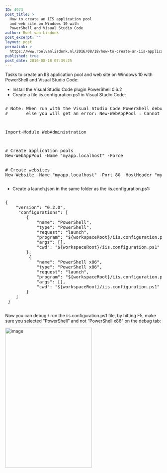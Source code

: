 ```yaml
---
ID: 4973
post_title: >
  How to create an IIS application pool
  and web site on Windows 10 with
  PowerShell and Visual Studio Code
author: Roel van Lisdonk
post_excerpt: ""
layout: post
permalink: >
  https://www.roelvanlisdonk.nl/2016/08/18/how-to-create-an-iis-application-pool-and-web-site-on-windows-10-with-powershell-and-visual-studio-code/
published: true
post_date: 2016-08-18 07:39:25
---
```

<p>Tasks to create an IIS application pool and web site on Windows 10 with PowerShell and Visual Studio Code:</p>  <ul>   <li>Install the Visual Studio Code plugin PowerShell 0.6.2</li>    <li>Create a file iis.configuration.ps1 in Visual Studio Code:</li> </ul>  <ul></ul>  <pre><p># Note: When run with the Visual Studio Code PowerShell debugger, make sure you use the &quot;x64&quot; debugger,   <br />#&#160;&#160;&#160;&#160;&#160;&#160; else you will get an error: New-WebAppPool : Cannot retrieve the dynamic parameters for the cmdlet.</p>
<p>Import-Module WebAdministration</p><p>
</p><p># Create application pools <br />New-WebAppPool -Name &quot;myapp.localhost&quot; -Force

</p><p># Create websites  <br />New-Website -Name &quot;myapp.localhost&quot; -Port 80 -HostHeader &quot;myapp.localhost&quot; -ApplicationPool &quot;myapp.localhost&quot; -PhysicalPath &quot;c:\projects\myapp\web&quot; -Force</p></pre>

<ul></ul>

<ul></ul>



<ul>
  <li>Create a launch.json in the same folder as the iis.configuration.ps1:</li>
</ul>



<ul></ul>

<pre><p>{   <br />&#160;&#160;&#160; &quot;version&quot;: &quot;0.2.0&quot;,   <br />&#160;&#160;&#160;&#160; &quot;configurations&quot;: [  <br />&#160;&#160;&#160;&#160;&#160;&#160;&#160; {   <br />&#160;&#160;&#160;&#160;&#160;&#160;&#160;&#160;&#160;&#160;&#160; &quot;name&quot;: &quot;PowerShell&quot;,   <br />&#160;&#160;&#160;&#160;&#160;&#160;&#160;&#160;&#160;&#160;&#160; &quot;type&quot;: &quot;PowerShell&quot;,   <br />&#160;&#160;&#160;&#160;&#160;&#160;&#160;&#160;&#160;&#160;&#160; &quot;request&quot;: &quot;launch&quot;,   <br />&#160;&#160;&#160;&#160;&#160;&#160;&#160;&#160;&#160;&#160;&#160; &quot;program&quot;: &quot;${workspaceRoot}/iis.configuration.ps1&quot;,   <br />&#160;&#160;&#160;&#160;&#160;&#160;&#160;&#160;&#160;&#160;&#160; &quot;args&quot;: [],   <br />&#160;&#160;&#160;&#160;&#160;&#160;&#160;&#160;&#160;&#160;&#160; &quot;cwd&quot;: &quot;${workspaceRoot}/iis.configuration.ps1&quot;   <br />&#160;&#160;&#160;&#160;&#160;&#160;&#160; },   <br />&#160;&#160;&#160;&#160;&#160;&#160;&#160;&#160; {   <br />&#160;&#160;&#160;&#160;&#160;&#160;&#160;&#160;&#160;&#160;&#160; &quot;name&quot;: &quot;PowerShell x86&quot;,   <br />&#160;&#160;&#160;&#160;&#160;&#160;&#160;&#160;&#160;&#160;&#160; &quot;type&quot;: &quot;PowerShell x86&quot;,   <br />&#160;&#160;&#160;&#160;&#160;&#160;&#160;&#160;&#160;&#160;&#160; &quot;request&quot;: &quot;launch&quot;,   <br />&#160;&#160;&#160;&#160;&#160;&#160;&#160;&#160;&#160;&#160;&#160; &quot;program&quot;: &quot;${workspaceRoot}/iis.configuration.ps1&quot;,   <br />&#160;&#160;&#160;&#160;&#160;&#160;&#160;&#160;&#160;&#160;&#160; &quot;args&quot;: [],   <br />&#160;&#160;&#160;&#160;&#160;&#160;&#160;&#160;&#160;&#160;&#160; &quot;cwd&quot;: &quot;${workspaceRoot}/iis.configuration.ps1&quot;   <br />&#160;&#160;&#160;&#160;&#160;&#160;&#160; }   <br />&#160;&#160;&#160; ]   <br /> }</p></pre>



<p>Now you can debug / run the iis.configuration.ps1 file, by hitting F5, make sure you selected “PowerShell” and not “PowerShell x86” on the debug tab:</p>



<p><a href="https://www.roelvanlisdonk.nl/wp-content/uploads/2016/08/image.png" rel="lightbox"><img title="image" style="display: inline; background-image: none;" border="0" alt="image" src="https://www.roelvanlisdonk.nl/wp-content/uploads/2016/08/image_thumb.png" width="279" height="451" /></a></p>